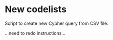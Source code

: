 New codelists
================

Script to create new Cypher query from CSV file.

...need to redo instructions...